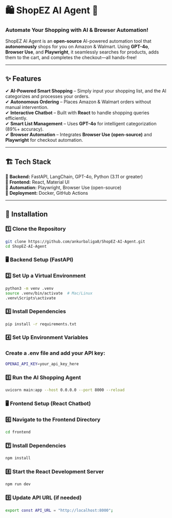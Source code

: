 # 🛍️ ShopEZ AI Agent 🚀

### **Automate Your Shopping with AI & Browser Automation!**

ShopEZ AI Agent is an **open-source** AI-powered automation tool that **autonomously** shops for you on Amazon & Walmart. Using **GPT-4o**, **Browser Use**, and **Playwright**, it seamlessly searches for products, adds them to the cart, and completes the checkout—all hands-free!

---

## ✨ Features

✔ **AI-Powered Smart Shopping** – Simply input your shopping list, and the AI categorizes and processes your orders.  
✔ **Autonomous Ordering** – Places Amazon & Walmart orders without manual intervention.  
✔ **Interactive Chatbot** – Built with **React** to handle shopping queries efficiently.  
✔ **Smart List Management** – Uses **GPT-4o** for intelligent categorization (89%+ accuracy).  
✔ **Browser Automation** – Integrates **Browser Use (open-source)** and **Playwright** for checkout automation.

---

## 🏗️ Tech Stack

🔹 **Backend:** FastAPI, LangChain, GPT-4o, Python (3.11 or greater)  
🔹 **Frontend:** React, Material UI  
🔹 **Automation:** Playwright, Browser Use (open-source)  
🔹 **Deployment:** Docker, GitHub Actions

---

## 🚀 Installation

### **1️⃣ Clone the Repository**

```sh
git clone https://github.com/ankurbaliga8/ShopEZ-AI-Agent.git
cd ShopEZ-AI-Agent
```

### **🖥️ Backend Setup (FastAPI)**

### **2️⃣ Set Up a Virtual Environment**

```sh
python3 -m venv .venv
source .venv/bin/activate  # Mac/Linux
.venv\Scripts\activate
```

### **3️⃣ Install Dependencies**

```sh
pip install -r requirements.txt
```

### **4️⃣ Set Up Environment Variables**

### Create a .env file and add your API key:

```sh
OPENAI_API_KEY=your_api_key_here
```

### **5️⃣ Run the AI Shopping Agent**

```sh
uvicorn main:app --host 0.0.0.0 --port 8000 --reload
```

### **🖥️ Frontend Setup (React Chatbot)**

### **6️⃣ Navigate to the Frontend Directory**

```sh
cd frontend
```

### **7️⃣ Install Dependencies**

```sh
npm install
```

### **8️⃣ Start the React Development Server**

```sh
npm run dev
```

### **9️⃣ Update API URL (if needed)**

```sh
export const API_URL = "http://localhost:8000";
```
